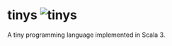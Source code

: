 # tinys ![tinys](https://github.com/kmizu/tinys/actions/workflows/scala.yml/badge.svg)

A tiny programming language implemented in Scala 3.
